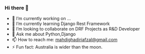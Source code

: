 ### Hi there 👋





- 🔭 I’m currently working on ...
- 🌱 I’m currently learning Django Rest Framework
- 👯 I’m looking to collaborate on DRF Projects as R&D Developer
- 💬 Ask me about Python,Django
- 📫 How to reach me: mahdighadiriafzal@gmail.com
- ⚡ Fun fact: Australia is wider than the moon.

